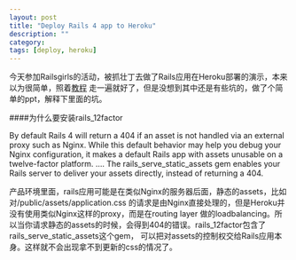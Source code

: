 ```yaml
---
layout: post
title: "Deploy Rails 4 app to Heroku"
description: ""
category: 
tags: [deploy, heroku]
---
```




今天参加Railsgirls的活动，被抓壮丁去做了Rails应用在Heroku部署的演示，本来以为很简单，照着[教程](http://rgcn.github.io/heroku/) 走一遍就好了，但是没想到其中还是有些坑的，做了个简单的ppt，解释下里面的坑。

<script async class="speakerdeck-embed" data-id="29a27f305cc901317bda563746ea3d55" data-ratio="1.2994923857868" src="//speakerdeck.com/assets/embed.js"></script> 


####为什么要安装rails_12factor

>
By default Rails 4 will return a 404 if an asset is not handled via an external proxy such as Nginx. While this default behavior may help you debug your Nginx configuration, it makes a default Rails app with assets unusable on a twelve-factor platform. ….  The rails_serve_static_assets gem enables your Rails server to deliver your assets directly, instead of returning a 404.  
>

产品环境里面，rails应用可能是在类似Nginx的服务器后面，静态的assets，比如对/public/assets/application.css
的请求是由Nginx直接处理的，但是Heroku并没有使用类似Nginx这样的proxy，而是在routing layer
做的loadbalancing。所以当你请求静态的assets的时候，会得到404的错误。rails_12factor包含了rails_serve_static_assets这个gem，
可以把对assets的控制权交给Rails应用本身。这样就不会出现拿不到更新的css的情况了。
